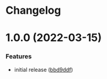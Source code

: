 # Changelog

# 1.0.0 (2022-03-15)


### Features

* initial release ([bbd9ddf](https://github.com/vnphanquang/monkeytype-readme/commit/bbd9ddf7829661e9b593e6139709b6f08a2453ab))
